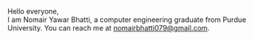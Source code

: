 Hello everyone, <br/>
I am Nomair Yawar Bhatti, a computer engineering graduate from Purdue University. You can reach me at nomairbhatti079@gmail.com. 

<!---
bhattin82/bhattin82 is a ✨ special ✨ repository because its `README.md` (this file) appears on your GitHub profile.
You can click the Preview link to take a look at your changes.
--->
